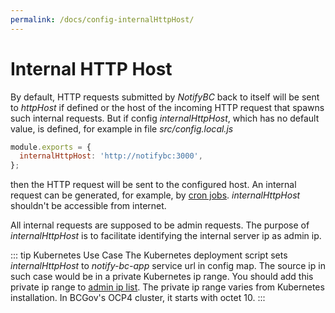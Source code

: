 ```yaml
---
permalink: /docs/config-internalHttpHost/
---
```


# Internal HTTP Host

By default, HTTP requests submitted by _NotifyBC_ back to itself will be sent to _httpHost_ if defined or the host of the incoming HTTP request that spawns such internal requests. But if config _internalHttpHost_, which has no default value, is defined, for example in file _src/config.local.js_

```js
module.exports = {
  internalHttpHost: 'http://notifybc:3000',
};
```

then the HTTP request will be sent to the configured host. An internal request can be generated, for example, by [cron jobs](../config-cronJobs/). _internalHttpHost_ shouldn't be accessible from internet.

All internal requests are supposed to be admin requests. The purpose of _internalHttpHost_ is to facilitate identifying the internal server ip as admin ip.

::: tip Kubernetes Use Case
The Kubernetes deployment script sets <i>internalHttpHost</i> to _notify-bc-app_ service url in config map. The source ip in such case would be in a private Kubernetes ip range. You should add this private ip range to <a href="../config-adminIpList/">admin ip list</a>. The private ip range varies from Kubernetes installation. In BCGov's OCP4 cluster, it starts with octet 10.
:::
